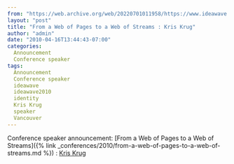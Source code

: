 ```yaml
---
from: "https://web.archive.org/web/20220701011958/https://www.ideawave.ca/from-a-web-of-pages-to-a-web-of-streams-kris-krug/"
layout: "post"
title: "From a Web of Pages to a Web of Streams : Kris Krug"
author: "admin"
date: "2010-04-16T13:44:43-07:00"
categories:
  Announcement
  Conference speaker
tags: 
  Announcement
  Conference speaker
  ideawave
  ideawave2010
  identity
  Kris Krug
  speaker
  Vancouver
---
```


Conference speaker announcement: [From a Web of Pages to a Web of Streams]({% link _conferences/2010/from-a-web-of-pages-to-a-web-of-streams.md %}) : [Kris Krug](http://www.kriskrug.com/)
